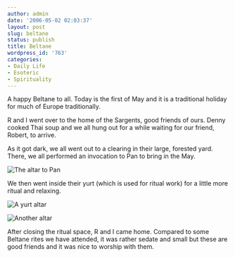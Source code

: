 ```yaml
---
author: admin
date: '2006-05-02 02:03:37'
layout: post
slug: beltane
status: publish
title: Beltane
wordpress_id: '763'
categories:
- Daily Life
- Esoteric
- Spirituality
---
```


A happy Beltane to all. Today is the first of May and it is a
traditional holiday for much of Europe traditionally.

R and I went over to the home of the Sargents, good friends of ours.
Denny cooked Thai soup and we all hung out for a while waiting for our
friend, Robert, to arrive.

As it got dark, we all went out to a clearing in their large, forested
yard. There, we all performed an invocation to Pan to bring in the May.

![The altar to
Pan](http://static.flickr.com/50/138902614_adb6a06f86.jpg?v=0 "The altar to Pan")

We then went inside their yurt (which is used for ritual work) for a
little more ritual and relaxing.

![A yurt
altar](http://static.flickr.com/52/138902665_1b628bf85d.jpg?v=0 "A yurt altar")

![Another
altar](http://static.flickr.com/56/138901966_7ccc0fb3f4.jpg?v=0 "Another altar")

After closing the ritual space, R and I came home. Compared to some
Beltane rites we have attended, it was rather sedate and small but these
are good friends and it was nice to worship with them.
